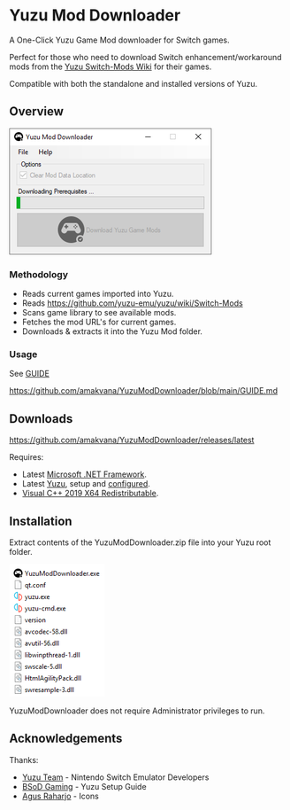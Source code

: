 # Yuzu Mod Downloader
A One-Click Yuzu Game Mod downloader for Switch games.

Perfect for those who need to download Switch enhancement/workaround mods from the [Yuzu Switch-Mods Wiki](https://github.com/yuzu-emu/yuzu/wiki/Switch-Mods) for their games.

Compatible with both the standalone and installed versions of Yuzu.

## Overview
![YuzuModDownloader](images/ymd.png)

### Methodology 
* Reads current games imported into Yuzu.
* Reads https://github.com/yuzu-emu/yuzu/wiki/Switch-Mods
* Scans game library to see available mods.
* Fetches the mod URL's for current games.
* Downloads & extracts it into the Yuzu Mod folder.

### Usage 
See [GUIDE](https://github.com/amakvana/YuzuModDownloader/blob/main/GUIDE.md)

https://github.com/amakvana/YuzuModDownloader/blob/main/GUIDE.md

## Downloads
https://github.com/amakvana/YuzuModDownloader/releases/latest

Requires:
* Latest [Microsoft .NET Framework](https://go.microsoft.com/fwlink/?linkid=2088631).
* Latest [Yuzu](https://yuzu-emu.org/downloads/), setup and [configured](https://www.youtube.com/watch?v=93xsKERji60).
* [Visual C++ 2019 X64 Redistributable](https://aka.ms/vs/16/release/vc_redist.x64.exe).

## Installation
Extract contents of the YuzuModDownloader.zip file into your Yuzu root folder.

![YuzuModDownloaderSetup](images/ymd-setup.PNG)

YuzuModDownloader does not require Administrator privileges to run.

## Acknowledgements
Thanks:
* [Yuzu Team](https://yuzu-emu.org/) - Nintendo Switch Emulator Developers
* [BSoD Gaming](https://www.youtube.com/channel/UCex2B-k-ZIJhcjRdlYUz4MQ) - Yuzu Setup Guide  
* [Agus Raharjo](https://www.iconfinder.com/agusraharj) - Icons
